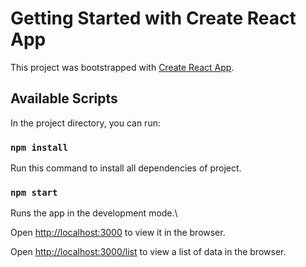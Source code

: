 # Getting Started with Create React App

This project was bootstrapped with [Create React App](https://github.com/facebook/create-react-app).

## Available Scripts

In the project directory, you can run:

### `npm install`

Run this command to install all dependencies of project.

### `npm start`

Runs the app in the development mode.\

Open [http://localhost:3000](http://localhost:3000) to view it in the browser.

Open [http://localhost:3000/list](http://localhost:3000/list) to view a list of data in the browser.
